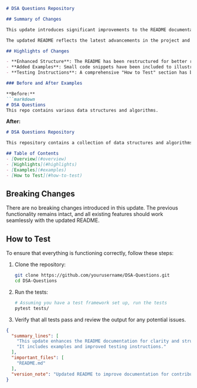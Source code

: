 ```markdown
# DSA Questions Repository

## Summary of Changes

This update introduces significant improvements to the README documentation for the DSA Questions repository. The primary goal of these changes is to enhance clarity and provide a more structured overview of the project, making it easier for contributors and users to understand the purpose and usage of the repository. Additionally, the README now includes a more detailed section on how to run tests and examples of data structures and algorithms covered in the repository.

The updated README reflects the latest advancements in the project and aims to create a more user-friendly experience. By providing concise summaries, improved formatting, and clear examples, we hope to engage a broader audience and encourage contributions. This change is part of our ongoing efforts to maintain high-quality documentation that evolves alongside the codebase.

## Highlights of Changes

- **Enhanced Structure**: The README has been restructured for better readability, including a clear table of contents.
- **Added Examples**: Small code snippets have been included to illustrate the implementation of various data structures and algorithms.
- **Testing Instructions**: A comprehensive "How to Test" section has been added to guide users on running tests effectively.

### Before and After Examples

**Before:**
```markdown
# DSA Questions
This repo contains various data structures and algorithms.
```

**After:**
```markdown
# DSA Questions Repository

This repository contains a collection of data structures and algorithms, implemented in various programming languages.

## Table of Contents
- [Overview](#overview)
- [Highlights](#highlights)
- [Examples](#examples)
- [How to Test](#how-to-test)
```

## Breaking Changes

There are no breaking changes introduced in this update. The previous functionality remains intact, and all existing features should work seamlessly with the updated README.

## How to Test

To ensure that everything is functioning correctly, follow these steps:

1. Clone the repository:
   ```bash
   git clone https://github.com/yourusername/DSA-Questions.git
   cd DSA-Questions
   ```

2. Run the tests:
   ```bash
   # Assuming you have a test framework set up, run the tests
   pytest tests/
   ```

3. Verify that all tests pass and review the output for any potential issues.

```json
{
  "summary_lines": [
    "This update enhances the README documentation for clarity and structure.",
    "It includes examples and improved testing instructions."
  ],
  "important_files": [
    "README.md"
  ],
  "version_note": "Updated README to improve documentation for contributors and users."
}
```
```
